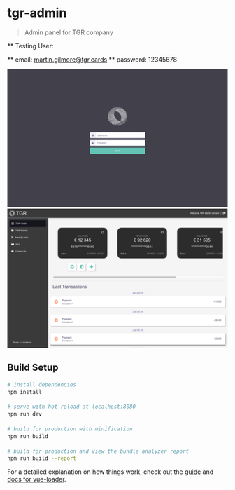 # tgr-admin

> Admin panel for TGR company

\*\* Testing User:

** email: martin.gilmore@tgr.cards
** password: 12345678

![alt text](https://raw.githubusercontent.com/cherenkor/tgr-admin/master/login.png)
![alt text](https://raw.githubusercontent.com/cherenkor/tgr-admin/master/cards.png)

## Build Setup

```bash
# install dependencies
npm install

# serve with hot reload at localhost:8080
npm run dev

# build for production with minification
npm run build

# build for production and view the bundle analyzer report
npm run build --report
```

For a detailed explanation on how things work, check out the [guide](http://vuejs-templates.github.io/webpack/) and [docs for vue-loader](http://vuejs.github.io/vue-loader).

